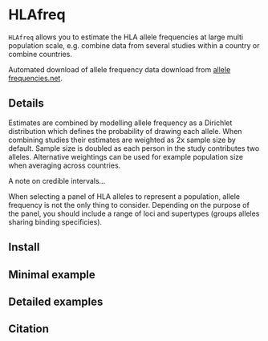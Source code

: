 # HLAfreq

`HLAfreq` allows you to estimate the HLA allele
frequencies at large multi population scale, e.g. combine data from
several studies within a country or combine countries.

Automated download of allele frequency data download from 
[allele frequencies.net](http://www.allelefrequencies.net/).

## Details
Estimates are combined by modelling allele frequency as a 
Dirichlet distribution which defines the probability of drawing each
allele. When combining studies their estimates are weighted as 2x sample size by
default. Sample size is doubled as each person in the study
contributes two alleles. Alternative weightings can be used
for example population size when averaging across countries.

A note on credible intervals...

When selecting a panel of HLA alleles to represent a population,
allele frequency is not the only thing to consider. Depending on
the purpose of the panel, you should include a range of loci and
supertypes (groups alleles sharing binding specificies).

## Install

## Minimal example

## Detailed examples

## Citation
